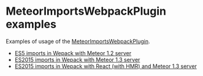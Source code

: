 # MeteorImportsWebpackPlugin examples

Examples of usage of the [MeteorImportsWebpackPlugin](https://github.com/luisherranz/meteor-imports-webpack-plugin).

* [ES5 imports in Wepack with Meteor 1.2 server](https://github.com/luisherranz/meteor-imports-webpack-plugin-examples/tree/master/es5-meteor1.2)
* [ES2015 imports in Wepack with Meteor 1.3 server](https://github.com/luisherranz/meteor-imports-webpack-plugin-examples/tree/master/es2015-meteor1.3)
* [ES2015 imports in Wepack with React (with HMR) and Meteor 1.3 server](https://github.com/luisherranz/meteor-imports-webpack-plugin-examples/tree/master/es2015-meteor1.3-react)
